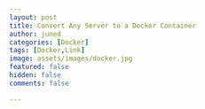 ```yaml
---
layout: post
title: Convert Any Server to a Docker Container
author: juned
categories: [Docker]
tags: [Docker,Link]
image: assets/images/docker.jpg
featured: false
hidden: false
comments: false

---
```

[1]: https://zwischenzugs.wordpress.com/2015/05/24/convert-any-server-to-a-docker-container
